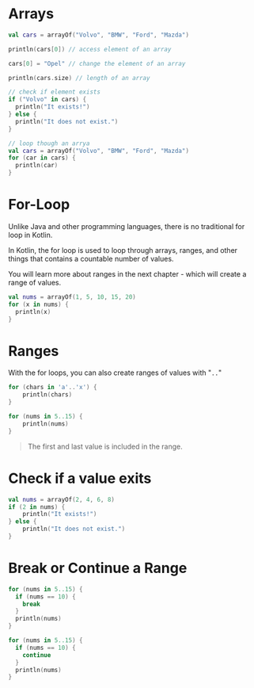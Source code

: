# Arrays

```kotlin
val cars = arrayOf("Volvo", "BMW", "Ford", "Mazda")

println(cars[0]) // access element of an array

cars[0] = "Opel" // change the element of an array

println(cars.size) // length of an array

// check if element exists
if ("Volvo" in cars) {
  println("It exists!")
} else {
  println("It does not exist.")
}

// loop though an arrya
val cars = arrayOf("Volvo", "BMW", "Ford", "Mazda")
for (car in cars) {
  println(car)
}
```

# For-Loop
Unlike Java and other programming languages, there is no traditional for loop in Kotlin.

In Kotlin, the for loop is used to loop through arrays, ranges, and other things that contains a countable number of values.

You will learn more about ranges in the next chapter - which will create a range of values.

```kotlin
val nums = arrayOf(1, 5, 10, 15, 20)
for (x in nums) {
  println(x)
}
```

# Ranges
With the for loops, you can also create ranges of values with "`..`"

```kotlin
for (chars in 'a'..'x') {
    println(chars)
}
```

```kotlin
for (nums in 5..15) {
    println(nums)
}
```

> The first and last value is included in the range.

# Check if a value exits
```kotlin
val nums = arrayOf(2, 4, 6, 8)
if (2 in nums) {
    println("It exists!")
} else {
    println("It does not exist.")
}
```

# Break or Continue a Range
```kotlin
for (nums in 5..15) {
  if (nums == 10) {
    break
  }
  println(nums)
} 
```

```kotlin
for (nums in 5..15) {
  if (nums == 10) {
    continue
  }
  println(nums)
} 
```
